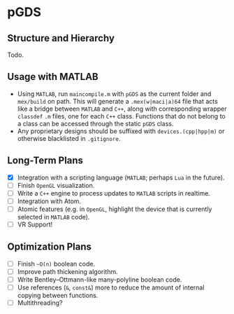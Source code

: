 # pGDS

<!-- Designing photonics layouts using the GDSII format often requires large numbers of vertices. pGDS is designed to -->

## Structure and Hierarchy

Todo.

## Usage with MATLAB

* Using `MATLAB`, run `maincompile.m` with `pGDS` as the current folder and `mex/build` on path. This will generate a `.mex(w|maci|a)64` file that acts like a bridge between `MATLAB` and `C++`, along with corresponding wrapper `classdef` `.m` files, one for each `C++` class. Functions that do not belong to a class can be accessed through the static `pGDS` class.
* Any proprietary designs should be suffixed with `devices.(cpp|hpp|m)` or otherwise blacklisted in `.gitignore`.

## Long-Term Plans
 - [x] Integration with a scripting language (`MATLAB`; perhaps `Lua` in the future).
 - [ ] Finish `OpenGL` visualization.
 - [ ] Write a `C++` engine to process updates to `MATLAB` scripts in realtime.
 - [ ] Integration with Atom.
 - [ ] Atomic features (e.g. in `OpenGL`, highlight the device  that is currently selected in `MATLAB` code).
 - [ ] VR Support!

## Optimization Plans
  - [ ] Finish `~O(n)` boolean code.
  - [ ] Improve path thickening algorithm.
  - [ ] Write Bentley–Ottmann-like many-polyline boolean code.
  - [ ] Use references (`&`, `const&`) more to reduce the amount of internal copying between functions.
  - [ ] Multithreading?

<!-- ## Mac/Unix Dependencies -->
<!-- * homebrew `/usr/bin/ruby -e "$(curl -fsSL https://raw.githubusercontent.com/Homebrew/install/master/install)"`
* node `brew install node` `npm install --save-dev electron-rebuild`
* glew `brew install glew`
* freetype `brew install freetype` -->
